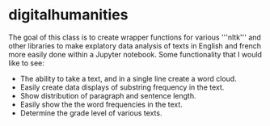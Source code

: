 # digitalhumanities

The goal of this class is to create wrapper functions for various '''nltk''' and other libraries to make explatory data analysis of texts in English and french more easily done within a Jupyter notebook. Some functionality that I would like to see:

* The ability to take a text, and in a single line create a word cloud.
* Easily create data displays of substring frequency in the text. 
* Show distribution of paragraph and sentence length.
* Easily show the the word frequencies in the text.
* Determine the grade level of various texts.

